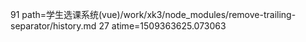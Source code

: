 91 path=学生选课系统(vue)/work/xk3/node_modules/remove-trailing-separator/history.md
27 atime=1509363625.073063
